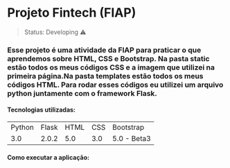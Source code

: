 <h1>Projeto Fintech (FIAP)</h1>

> Status: Developing ⚠️

### Esse projeto é uma atividade da FIAP para praticar o que aprendemos sobre HTML, CSS e Bootstrap. Na pasta static estão todos os meus códigos CSS e a imagem que utilizei na primeira página.Na pasta templates estão todos os meus códigos HTML. Para rodar esses códigos eu utilizei um arquivo python juntamente com o framework Flask.

#### Tecnologias utilizadas:

<table>
  <tr>
    <td>Python</td>
    <td>Flask</td>
    <td>HTML</td>
    <td>CSS</td>
    <td>Bootstrap</td>
  </tr>
  <tr>
    <td>3.0</td>
    <td>2.0.2</td>
    <td>5.0</td>
    <td>3.0</td>
    <td>5.0 - Beta3</td>
  </tr>
</table>


#### Como executar a aplicação:

    
